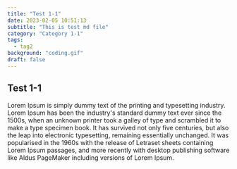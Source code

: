 ```yaml
---
title: "Test 1-1"
date: 2023-02-05 10:51:13
subtitle: "This is test md file"
category: "Category 1-1"
tags:
  - tag2
background: "coding.gif"
draft: false
---
```


## Test 1-1

Lorem Ipsum is simply dummy text of the printing and typesetting industry. Lorem Ipsum has been the industry's standard dummy text ever since the 1500s, when an unknown printer took a galley of type and scrambled it to make a type specimen book. It has survived not only five centuries, but also the leap into electronic typesetting, remaining essentially unchanged. It was popularised in the 1960s with the release of Letraset sheets containing Lorem Ipsum passages, and more recently with desktop publishing software like Aldus PageMaker including versions of Lorem Ipsum.
